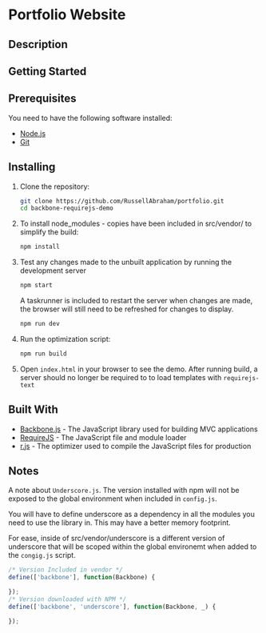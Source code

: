 # Portfolio Website

## Description

## Getting Started

## Prerequisites

You need to have the following software installed:

- [Node.js](https://nodejs.org/)
- [Git](https://git-scm.com/)

## Installing

1. Clone the repository:

    ```sh
    git clone https://github.com/RussellAbraham/portfolio.git
    cd backbone-requirejs-demo
    ```

2. To install node_modules - copies have been included in src/vendor/ to simplify the build:

    ```sh
    npm install
    ```

3. Test any changes made to the unbuilt application by running the development server

    ```sh
    npm start
    ```
    A taskrunner is included to restart the server when changes are made, the browser will still need to be refreshed for changes to display.

    ```sh
    npm run dev
    ```

4. Run the optimization script:

    ```sh
    npm run build
    ```

5. Open `index.html` in your browser to see the demo. After running build, a server should no longer be required to to load templates with `requirejs-text`

## Built With

- [Backbone.js](https://backbonejs.org/) - The JavaScript library used for building MVC applications
- [RequireJS](https://requirejs.org/) - The JavaScript file and module loader
- [r.js](https://requirejs.org/docs/optimization.html) - The optimizer used to compile the JavaScript files for production

## Notes

A note about `Underscore.js`. The version installed with npm will not be exposed to the global environment when included in `config.js`. 

You will have to define underscore as a dependency in all the modules you need to use the library in. This may have a better memory footprint. 

For ease, inside of src/vendor/underscore is a different version of underscore that will be scoped within the global environemt when added to the `congig.js` script. 


```javascript
/* Version Included in vendor */
define(['backbone'], function(Backbone) {

});
/* Version downloaded with NPM */
define(['backbone', 'underscore'], function(Backbone, _) {

});
```
